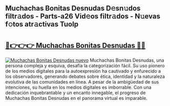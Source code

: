 ## Muchachas Bonitas Desnudas D𝚎sn𝚞dos filtr𝚊dos - Parts-a26 Vid𝚎os filtr𝚊dos - N𝚞evas f𝚘tos atr𝚊ctivas Tuolp

# <h2><a href="http://mb4a8c.tromn.icu/?c=Muchachas+Bonitas+Desnudas">🔗👉👉👉 Muchachas Bonitas Desnudas 🔗🔗</a></h2>

[![Muchachas Bonitas Desnudas nuevo](https://i.imgur.com/pEAQMta.gif)](http://mb4a8c.tromn.icu/?c=Muchachas+Bonitas+Desnudas)
Muchachas Bonitas Desnudas, una persona compleja y esquiva, desafía la categorización fácil. Su uso pionero de los medios digitales para la autoexpresión ha cautivado y enfurecido a los observadores, generando debates sobre ética, identidad y la naturaleza evolutiva de las comunidades en línea. A pesar de la ambigüedad de sus intenciones, su huella en los medios digitales es imborrable. Con una dedicación inquebrantable y un encanto innegable, el progreso de Muchachas Bonitas Desnudas en el panorama virtual es imparable.
